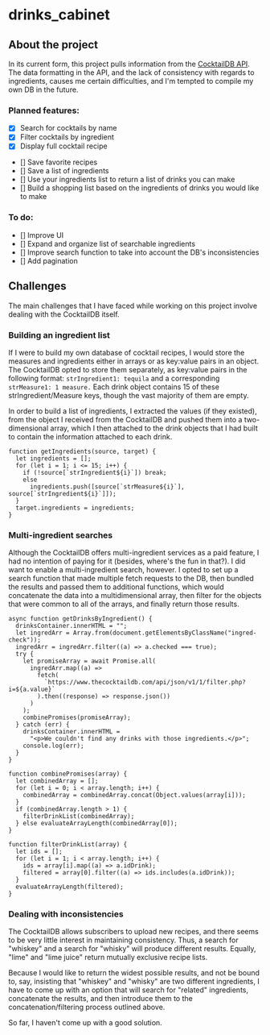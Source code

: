 # drinks_cabinet

## About the project

In its current form, this project pulls information from the [CocktailDB API]("https://www.thecocktaildb.com/api.php"). The data formatting in the API, and the lack of consistency with regards to ingredients, causes me certain difficulties, and I'm tempted to compile my own DB in the future.

### Planned features:

- [x] Search for cocktails by name
- [x] Filter cocktails by ingredient
- [x] Display full cocktail recipe
- [] Save favorite recipes
- [] Save a list of ingredients
- [] Use your ingredients list to return a list of drinks you can make
- [] Build a shopping list based on the ingredients of drinks you would like to make

### To do:

- [] Improve UI
- [] Expand and organize list of searchable ingredients
- [] Improve search function to take into account the DB's inconsistencies
- [] Add pagination

## Challenges

The main challenges that I have faced while working on this project involve dealing with the CocktailDB itself.

### Building an ingredient list

If I were to build my own database of cocktail recipes, I would store the measures and ingredients either in arrays or as key:value pairs in an object. The CocktailDB opted to store them separately, as key:value pairs in the following format: `strIngredient1: tequila` and a corresponding `strMeasure1: 1 measure.` Each drink object contains 15 of these strIngredient/Measure keys, though the vast majority of them are empty.

In order to build a list of ingredients, I extracted the values (if they existed), from the object I received from the CocktailDB and pushed them into a two-dimensional array, which I then attached to the drink objects that I had built to contain the information attached to each drink.

```
function getIngredients(source, target) {
  let ingredients = [];
  for (let i = 1; i <= 15; i++) {
    if (!source[`strIngredient${i}`]) break;
    else
      ingredients.push([source[`strMeasure${i}`], source[`strIngredient${i}`]]);
  }
  target.ingredients = ingredients;
}
```

### Multi-ingredient searches

Although the CocktailDB offers multi-ingredient services as a paid feature, I had no intention of paying for it (besides, where's the fun in that?). I did want to enable a multi-ingredient search, however. I opted to set up a search function that made multiple fetch requests to the DB, then bundled the results and passed them to additional functions, which would concatenate the data into a multidimensional array, then filter for the objects that were common to all of the arrays, and finally return those results.

```
async function getDrinksByIngredient() {
  drinksContainer.innerHTML = "";
  let ingredArr = Array.from(document.getElementsByClassName("ingred-check"));
  ingredArr = ingredArr.filter((a) => a.checked === true);
  try {
    let promiseArray = await Promise.all(
      ingredArr.map((a) =>
        fetch(
          `https://www.thecocktaildb.com/api/json/v1/1/filter.php?i=${a.value}`
        ).then((response) => response.json())
      )
    );
    combinePromises(promiseArray);
  } catch (err) {
    drinksContainer.innerHTML =
      "<p>We couldn't find any drinks with those ingredients.</p>";
    console.log(err);
  }
}

function combinePromises(array) {
  let combinedArray = [];
  for (let i = 0; i < array.length; i++) {
    combinedArray = combinedArray.concat(Object.values(array[i]));
  }
  if (combinedArray.length > 1) {
    filterDrinkList(combinedArray);
  } else evaluateArrayLength(combinedArray[0]);
}

function filterDrinkList(array) {
  let ids = [];
  for (let i = 1; i < array.length; i++) {
    ids = array[i].map((a) => a.idDrink);
    filtered = array[0].filter((a) => ids.includes(a.idDrink));
  }
  evaluateArrayLength(filtered);
}
```

### Dealing with inconsistencies

The CocktailDB allows subscribers to upload new recipes, and there seems to be very little interest in maintaining consistency. Thus, a search for "whiskey" and a search for "whisky" will produce different results. Equally, "lime" and "lime juice" return mutually exclusive recipe lists.

Because I would like to return the widest possible results, and not be bound to, say, insisting that "whiskey" and "whisky" are two different ingredients, I have to come up with an option that will search for "related" ingredients, concatenate the results, and then introduce them to the concatenation/filtering process outlined above.

So far, I haven't come up with a good solution.
